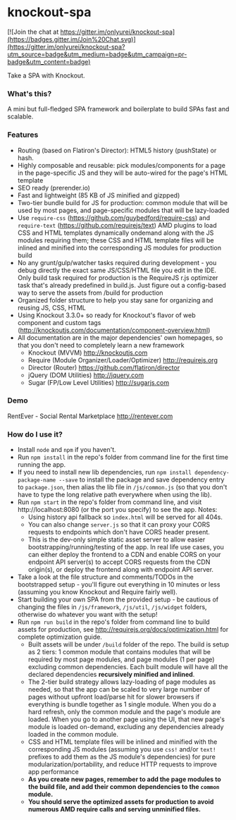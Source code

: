 # knockout-spa #

[![Join the chat at https://gitter.im/onlyurei/knockout-spa](https://badges.gitter.im/Join%20Chat.svg)](https://gitter.im/onlyurei/knockout-spa?utm_source=badge&utm_medium=badge&utm_campaign=pr-badge&utm_content=badge)

Take a SPA with Knockout.

### What's this? ###

A mini but full-fledged SPA framework and boilerplate to build SPAs fast and scalable.

### Features ###

* Routing (based on Flatiron's Director): HTML5 history (pushState) or hash.
* Highly composable and reusable: pick modules/components for a page in the page-specific JS and they will be auto-wired for the page's HTML template
* SEO ready (prerender.io)
* Fast and lightweight (85 KB of JS minified and gizpped)
* Two-tier bundle build for JS for production: common module that will be used by most pages, and page-specific modules that will be lazy-loaded
* Use `require-css` (https://github.com/guybedford/require-css) and `require-text` (https://github.com/requirejs/text) AMD plugins to load CSS and HTML templates dynamically ondemand along with the JS modules requiring them; these CSS and HTML template files will be inlined and minified into the corresponding JS modules for production build
* No any grunt/gulp/watcher tasks required during development - you debug directly the exact same JS/CSS/HTML file you edit in the IDE. Only build task required for production is the RequireJS r.js optimizer task that's already predefined in build.js. Just figure out a config-based way to serve the assets from /build for production
* Organized folder structure to help you stay sane for organizing and reusing JS, CSS, HTML
* Using Knockout 3.3.0+ so ready for Knockout's flavor of web component and custom tags (http://knockoutjs.com/documentation/component-overview.html)
* All documentation are in the major dependencies' own homepages, so that you don't need to completely learn a new framework
  * Knockout (MVVM) http://knockoutjs.com
  * Require (Module Organizer/Loader/Optimizer) http://requirejs.org
  * Director (Router) https://github.com/flatiron/director
  * jQuery (DOM Utilities) http://jquery.com
  * Sugar (FP/Low Level Utilities) http://sugarjs.com

### Demo ###
RentEver - Social Rental Marketplace http://rentever.com

### How do I use it? ###
* Install `node` and `npm` if you haven't.
* Run `npm install` in the repo's folder from command line for the first time running the app. 
* If you need to install new lib dependencies, run `npm install dependency-package-name --save` to install the package and save dependency entry to `package.json`, then alias the lib file in `/js/common.js` (so that you don't have to type the long relative path everywhere when using the lib).
* Run `npm start` in the repo's folder from command line, and visit http://localhost:8080 (or the port you specify) to see the app. Notes: 
  * Using history api fallback so `index.html` will be served for all 404s. 
  * You can also change `server.js` so that it can proxy your CORS requests to endpoints which don't have CORS header present.
  * This is the dev-only simple static asset server to allow easier bootstrapping/running/testing of the app. In real life use cases, you can either deploy the frontend to a CDN and enable CORS on your endpoint API server(s) to accept CORS requests from the CDN origin(s), or deploy the frontend along with endpoint API server.
* Take a look at the file structure and comments/TODOs in the bootstrapped setup - you'll figure out everything in 10 minutes or less (assuming you know Knockout and Require fairly well).
* Start building your own SPA from the provided setup - be cautious of changing the files in `/js/framework`, `/js/util`, `/js/widget` folders, otherwise do whatever you want with the setup!
* Run `npm run build` in the repo's folder from command line to build assets for production, see http://requirejs.org/docs/optimization.html for complete optimization guide. 
  * Built assets will be under `/build` folder of the repo. The build is setup as 2 tiers: 1 common module that contains modules that will be required by most page modules, and page modules (1 per page) excluding common dependencies. Each built module will have all the declared dependencies **recursively minified and inlined**. 
  * The 2-tier build strategy allows lazy-loading of page modules as needed, so that the app can be scaled to very large number of pages without upfront load/parse hit for slower browsers if everything is bundle together as 1 single module. When you do a hard refresh, only the common module and the page's module are loaded. When you go to another page using the UI, that new page's module is loaded on-demand, excluding any dependencies already loaded in the common module.
  * CSS and HTML template files will be inlined and minified with the corresponding JS modules (assuming you use `css!` and/or `text!` prefixes to add them as the JS module's dependencies) for pure modularization/portability, and reduce HTTP requests to improve app performance
  * **As you create new pages, remember to add the page modules to the build file, and add their common dependencies to the `common` module.**
  * **You should serve the optimized assets for production to avoid numerous AMD require calls and serving unminified files.**
